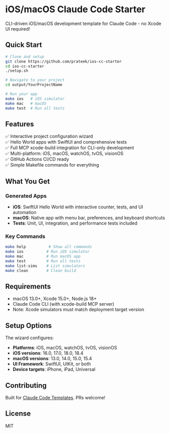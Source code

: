 # iOS/macOS Claude Code Starter

CLI-driven iOS/macOS development template for Claude Code - no Xcode UI required!

## Quick Start

```bash
# Clone and setup
git clone https://github.com/prateek/ios-cc-starter
cd ios-cc-starter
./setup.sh

# Navigate to your project
cd output/YourProjectName

# Run your app
make ios   # iOS simulator
make mac   # macOS
make test  # Run all tests
```

## Features

✅ Interactive project configuration wizard  
✅ Hello World apps with SwiftUI and comprehensive tests  
✅ Full MCP xcode-build integration for CLI-only development  
✅ Multi-platform: iOS, macOS, watchOS, tvOS, visionOS  
✅ GitHub Actions CI/CD ready  
✅ Simple Makefile commands for everything

## What You Get

### Generated Apps
- **iOS**: SwiftUI Hello World with interactive counter, tests, and UI automation
- **macOS**: Native app with menu bar, preferences, and keyboard shortcuts
- **Tests**: Unit, UI, integration, and performance tests included

### Key Commands
```bash
make help          # Show all commands
make ios          # Run iOS simulator
make mac          # Run macOS app
make test         # Run all tests
make list-sims    # List simulators
make clean        # Clean build
```

## Requirements

- macOS 13.0+, Xcode 15.0+, Node.js 18+
- Claude Code CLI (with xcode-build MCP server)
- Note: Xcode simulators must match deployment target version

## Setup Options

The wizard configures:
- **Platforms**: iOS, macOS, watchOS, tvOS, visionOS
- **iOS versions**: 16.0, 17.0, 18.0, 18.4
- **macOS versions**: 13.0, 14.0, 15.0, 15.4
- **UI Framework**: SwiftUI, UIKit, or both
- **Device targets**: iPhone, iPad, Universal

## Contributing

Built for [Claude Code Templates](https://github.com/davila7/claude-code-templates). PRs welcome!

## License

MIT